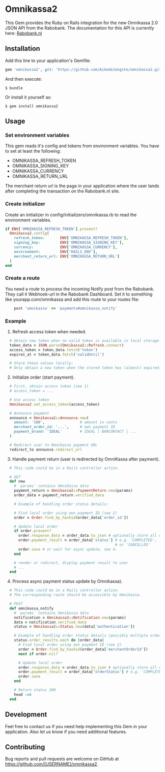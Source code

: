 # Omnikassa2

This Gem provides the Ruby on Rails integration for the new Omnikassa 2.0 JSON API from the
Rabobank. The documentation for this API is currently here:
[Rabobank.nl](https://www.rabobank.nl/images/handleiding-merchant-shop_29920545.pdf)


## Installation

Add this line to your application's Gemfile:

```ruby
gem 'omnikassa2', git: 'https://github.com/AikedeJongste/omnikassa2.git', branch: 'master'
```

And then execute:

    $ bundle

Or install it yourself as:

    $ gem install omnikassa2


## Usage

### Set environment variables

This gem reads it's config and tokens from environment variables. You have to
set at least the following:

* OMNIKASSA_REFRESH_TOKEN
* OMNIKASSA_SIGNING_KEY
* OMNIKASSA_CURRENCY
* OMNIKASSA_RETURN_URL

The merchant return url is the page in your application where the user lands
after completing the transaction on the Rabobank.nl site.

### Create initializer

Create an initializer in config/initializers/omnikassa.rb to read the
environment variables.

```ruby
if ENV['OMNIKASSA_REFRESH_TOKEN'].present?
  Omnikassa2.config(
    refresh_token:       ENV['OMNIKASSA_REFRESH_TOKEN'],
    signing_key:         ENV['OMNIKASSA_SIGNING_KEY'],
    currency:            ENV['OMNIKASSA_CURRENCY'],
    environment:         ENV['RAILS_ENV'],
    merchant_return_url: ENV['OMNIKASSA_RETURN_URL']
  )
end
````

### Create a route

You need a route to process the incoming Notify post from the Rabobank. They
call it Webhook-url in the Rabobank Dashboard. Set it to something like
yourapp.com/omnikassa and add this route to your routes file:

```ruby
    post 'omnikassa' => 'payments#omnikassa_notify'
```

### Example

1. Refresh access token when needed.

```ruby
  # Obtain new token when no valid token is available in local storage (e.g. db, disk, cache).
  token_data = JSON.parse(Omnikassa2::Refresh.connect)
  access_token = token_data.fetch('token')
  expires_at = token_data.fetch('validUntil')

  # Store these values locally;
  # Only obtain a new token when the stored token has (almost) expired.
```

2. Initialize order (start payment).

```ruby
  # First, obtain access token (see 1)
  # access_token = ...

  # Use access token
  Omnikassa2.set_access_token(access_token)

  # Announce payment
  announce = Omnikassa2::Announce.new(
    amount: '100',                # amount in cents
    merchant_order_id: '...',     # own payment ID
    payment_brand: 'IDEAL'        # IDEAL | BANCONTACT | ...
  )

  # Redirect user to Omnikassa payment URL
  redirect_to announce.redirect_url
```

3. Handle payment return (user is redirected by OmniKassa after payment).

```ruby
  # This code could be in a Rails controller action.

  # GET
  def new
    # `params` contains OmniKassa data
    payment_return = Omnikassa2::PaymentReturn.new(params)
    order_data = payment_return.verified_data

    # Example of handling order status details:

    # Find local order using own payment ID (see 2)
    order = Order.find_by_hashid(order_data['order_id'])

    # Update local order
    if order.present?
      order.response_data = order_data.to_json # optionally store all details with order
      order.payment_result = order_data['status'] # e.g. 'COMPLETED', 'IN_PROGRESS', 'EXPIRED'
                                                  # or 'CANCELLED'
      order.save # or wait for async update, see 4.
    end

    # render or redirect, display payment result to user
    # ...
  end
```

4. Process async payment status update by Omnikassa).

```ruby
  # This code could be in a Rails controller action.
  # The corresponding route should be accessible by Omnikassa.

  # POST
  def omnikassa_notify
    # `params` contains Omnikassa data
    notification = Omnikassa2::Notification.new(params)
    data = notification.verified_data
    status = Omnikassa2::Status.new(data['authentication'])

    # Example of handling order status details (possibly multiple orders):
    status.order_results.each do |order_data|
      # Find local order using own payment ID (see 2)
      order = Order.find_by_hashid(order_data['merchantOrderId'])
      next if order.nil?

      # Update local order
      order.response_data = order_data.to_json # optionally store all details with order
      order.payment_result = order_data['orderStatus'] # e.g. 'COMPLETED'
      order.save
    end

    # Return status 200
    head :ok
  end
```

## Development

Feel free to contact us if you need help implementing this Gem in your
application. Also let us know if you need additional features.

## Contributing

Bug reports and pull requests are welcome on GitHub at https://github.com/[USERNAME]/omnikassa2.
